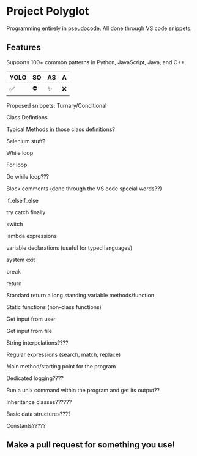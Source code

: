 # Project Polyglot

Programming entirely in pseudocode. All done through VS code snippets.

## Features

Supports 100+ common patterns in Python, JavaScript, Java, and C++.


| YOLO    | SO      | AS       | A        |
| ------- | ------- | -------- | -------- |
| &#9989; | &#9940; | &#10024; | &#10060; |

Proposed snippets:
Turnary/Conditional

Class Defintions

Typical Methods in those class definitions?

Selenium stuff?

While loop

For loop

Do while loop???

Block comments (done through the VS code special words??)

if_elseif_else

try catch finally

switch

lambda expressions

variable declarations (useful for typed languages)

system exit

break

return

Standard return a long standing variable methods/function

Static functions (non-class functions)

Get input from user

Get input from file

String interpelations????

Regular expressions (search, match, replace)

Main method/starting point for the program

Dedicated logging????

Run a unix command within the program and get its output??

Inheritance classes??????

Basic data structures????

Constants?????

## Make a pull request for something you use!